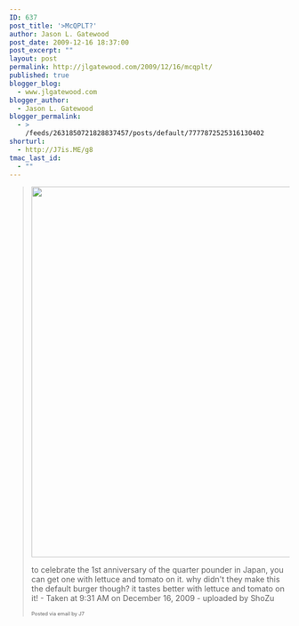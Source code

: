 ```yaml
---
ID: 637
post_title: '>McQPLT?'
author: Jason L. Gatewood
post_date: 2009-12-16 18:37:00
post_excerpt: ""
layout: post
permalink: http://jlgatewood.com/2009/12/16/mcqplt/
published: true
blogger_blog:
  - www.jlgatewood.com
blogger_author:
  - Jason L. Gatewood
blogger_permalink:
  - >
    /feeds/2631850721828837457/posts/default/7777872525316130402
shorturl:
  - http://J7is.ME/g8
tmac_last_id:
  - ""
---
```

><a href="http://posterous.com/getfile/files.posterous.com/starrwulfe/oVGvhtjUk7oOp2z0lKAdLw7ODwnM6lX4gl9hc6vfIjFcfjV9Pzui9BLF42uJ/Uploaded_-_121609-2.jpg.scaled.1000.jpg"><img src="http://posterous.com/getfile/files.posterous.com/starrwulfe/3f3dy9quRpBYhvGF2BPJTt75mvXejYy030a99NDlZHFSPk2Kd9M64u1ZHgTG/Uploaded_-_121609-2.jpg.scaled.500.jpg" width="500" height="667" /></a> <p>to celebrate the 1st anniversary of the quarter pounder in Japan, you can get one with lettuce and tomato on it. why didn't they make this the default burger though? it tastes better with lettuce and tomato on it! - Taken at 9:31 AM on December 16, 2009 - uploaded by ShoZu</p>      <p style="font-size: 9px;">  Posted via email by J7  </p>